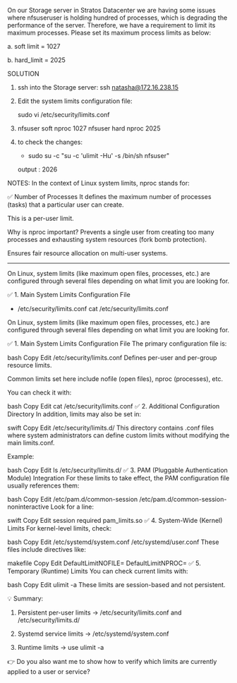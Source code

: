 On our Storage server in Stratos Datacenter we are having some issues where nfsuseruser is holding hundred of processes, which is degrading the performance of the server. Therefore, we have a requirement to limit its maximum processes. Please set its maximum process limits as below:

a. soft limit = 1027

b. hard_limit = 2025



SOLUTION

1. ssh into the Storage server: ssh natasha@172.16.238.15

2. Edit the system limits configuration file: 
    
    sudo vi /etc/security/limits.conf

3.  nfsuser soft nproc 1027 
    nfsuser hard nproc 2025

4. to check the changes:

    - sudo su -c "su -c 'ulimit -Hu' -s /bin/sh nfsuser" 

    output : 2026


NOTES:
In the context of Linux system limits, nproc stands for:

✅ Number of Processes
It defines the maximum number of processes (tasks) that a particular user can create.

This is a per-user limit.

Why is nproc important?
Prevents a single user from creating too many processes and exhausting system resources (fork bomb protection).

Ensures fair resource allocation on multi-user systems.

--------------------------------------------------
On Linux, system limits (like maximum open files, processes, etc.) are configured through several files depending on what limit you are looking for.

✅ 1. Main System Limits Configuration File
- /etc/security/limits.conf
cat /etc/security/limits.conf


On Linux, system limits (like maximum open files, processes, etc.) are configured through several files depending on what limit you are looking for.

✅ 1. Main System Limits Configuration File
The primary configuration file is:

bash
Copy
Edit
/etc/security/limits.conf
Defines per-user and per-group resource limits.

Common limits set here include nofile (open files), nproc (processes), etc.

You can check it with:

bash
Copy
Edit
cat /etc/security/limits.conf
✅ 2. Additional Configuration Directory
In addition, limits may also be set in:

swift
Copy
Edit
/etc/security/limits.d/
This directory contains .conf files where system administrators can define custom limits without modifying the main limits.conf.

Example:

bash
Copy
Edit
ls /etc/security/limits.d/
✅ 3. PAM (Pluggable Authentication Module) Integration
For these limits to take effect, the PAM configuration file usually references them:

bash
Copy
Edit
/etc/pam.d/common-session
/etc/pam.d/common-session-noninteractive
Look for a line:

swift
Copy
Edit
session required pam_limits.so
✅ 4. System-Wide (Kernel) Limits
For kernel-level limits, check:

bash
Copy
Edit
/etc/systemd/system.conf
/etc/systemd/user.conf
These files include directives like:

makefile
Copy
Edit
DefaultLimitNOFILE=
DefaultLimitNPROC=
✅ 5. Temporary (Runtime) Limits
You can check current limits with:

bash
Copy
Edit
ulimit -a
These limits are session-based and not persistent.

💡 Summary:

1. Persistent per-user limits → /etc/security/limits.conf and /etc/security/limits.d/

2. Systemd service limits → /etc/systemd/system.conf

3. Runtime limits → use ulimit -a

👉 Do you also want me to show how to verify which limits are currently applied to a user or service?
